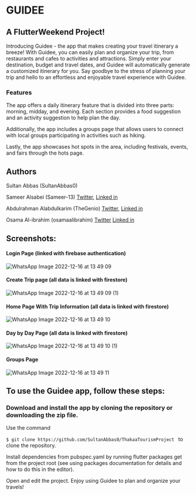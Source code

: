 # GUIDEE
## A FlutterWeekend Project! 

Introducing Guidee - the app that makes creating your travel itinerary a breeze! With Guidee, you can easily plan and organize your trip, from restaurants and cafes to activities and attractions. Simply enter your destination, budget and travel dates, and Guidee will automatically generate a customized itinerary for you.  Say goodbye to the stress of planning your trip and hello to an effortless and enjoyable travel experience with Guidee.

### Features
The app offers a daily itinerary feature that is divided into three parts: morning, midday, and evening. Each section provides a food suggestion and an activity suggestion to help plan the day. 

Additionally, the app includes a groups page that allows users to connect with local groups participating in activities such as hiking. 

Lastly, the app showcases hot spots in the area, including festivals, events, and fairs through the hots page.

## Authors
Sultan Abbas (SultanAbbas0)

Sameer Alsabei (Sameer-13) [Twitter](https://mobile.twitter.com/Sameer_Alsabei), [Linked in](https://www.linkedin.com/in/sameer-alsabea-610291239/)

Abdulrahman Alabdulkarim (TheGenio) [Twitter](https://twitter.com/GenioOwO), [Linked in](https://www.linkedin.com/in/abdulrahman-ak/)

Osama Al-ibrahim (osamaalibrahim) [Twitter](https://twitter.com/alibrahim_77) [Linked in](https://www.linkedin.com/in/osama-alibrahim-4bb854227)

## Screenshots:
#### Login Page (linked with firebase authentication)

![WhatsApp Image 2022-12-16 at 13 49 09](https://user-images.githubusercontent.com/90417603/208106207-7695ad82-9284-408e-bcf7-aa4a40b041dc.jpeg)



#### Create Trip page (all data is linked with firestore)
![WhatsApp Image 2022-12-16 at 13 49 09 (1)](https://user-images.githubusercontent.com/90417603/208106388-f61aa521-962e-447e-bed7-e17afaaec16a.jpeg)


#### Home Page With Trip Information (all data is linked with firestore)
![WhatsApp Image 2022-12-16 at 13 49 10](https://user-images.githubusercontent.com/90417603/208106962-0cf62ba6-8f04-4f54-9c56-8b1b4644f858.jpeg)

#### Day by Day Page (all data is linked with firestore)
![WhatsApp Image 2022-12-16 at 13 49 10 (1)](https://user-images.githubusercontent.com/90417603/208107013-6f46bb89-a7db-4364-84f0-25fb3693122e.jpeg)

#### Groups Page 
![WhatsApp Image 2022-12-16 at 13 49 11](https://user-images.githubusercontent.com/90417603/208107238-84e6ccc6-deab-4fef-838d-8036c562de8e.jpeg)


## To use the Guidee app, follow these steps:
### Download and install the app by cloning the repository or downloading the zip file. 

Use the command 

```$ git clone https://github.com/SultanAbbas0/ThakaaTourismProject ``` to clone the repository.

Install dependencies from pubspec.yaml by running flutter packages get from the project root (see using packages documentation for details and how to do this in the editor).

Open and edit the project. Enjoy using Guidee to plan and organize your travels!

